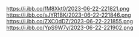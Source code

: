 https://i.ibb.co/fM8Xkt0/2023-06-22-221821.png
https://i.ibb.co/sJYR1BK/2023-06-22-221846.png
https://i.ibb.co/ZXC0dDZ/2023-06-22-221855.png
https://i.ibb.co/YpS9W7y/2023-06-22-221902.png
